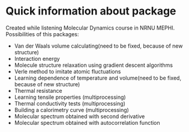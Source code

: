 # Quick information about package

Created while listening Molecular Dynamics course in NRNU MEPHI.
Possibilities of this packages:
* Van der Waals volume calculating(need to be fixed, because of new structure)
* Interaction energy
* Molecule structure relaxation using gradient descent algorithms
* Verle method to imitate atomic fluctuations
* Learning dependence of temperature and volume(need to be fixed, because of new structure)
* Thermal resistance
* Learning tensile properties (multiprocessing)
* Thermal conductivity tests (multiprocessing)
* Building a calorimetry curve (multiprocessing)
* Molecular spectrum obtained with second derivative
* Molecular spectrum obtained with autocorrelation function
